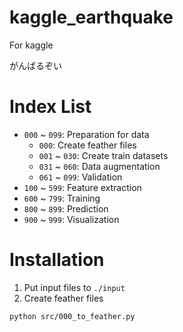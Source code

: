 # kaggle_earthquake
For kaggle

がんばるぞい

# Index List

- `000` ~ `099`: Preparation for data
    - `000`: Create feather files
    - `001` ~ `030`: Create train datasets
    - `031` ~ `060`: Data augmentation
    - `061` ~ `099`: Validation
- `100` ~ `599`: Feature extraction
- `600` ~ `799`: Training
- `800` ~ `899`: Prediction
- `900` ~ `999`: Visualization

# Installation

1. Put input files to `./input`
1. Create feather files

```
python src/000_to_feather.py
```
